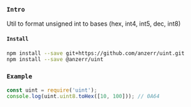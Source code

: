 
### `Intro`
Util to format unsigned int to bases (hex, int4, int5, dec, int8)

#### `Install`
``` bash
npm install --save git+https://github.com/anzerr/uint.git
npm install --save @anzerr/uint
```

### `Example`
``` javascript
const uint = require('uint');
console.log(uint.uint8.toHex([10, 100])); // 0A64
````